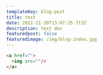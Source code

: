 ```yaml
---
templateKey: blog-post
title: test
date: 2022-11-20T13:07:25.713Z
description: test dev
featuredpost: false
featuredimage: /img/blog-index.jpg
---
```

```html
<a href="">
  <img src=""/>
</a>
```